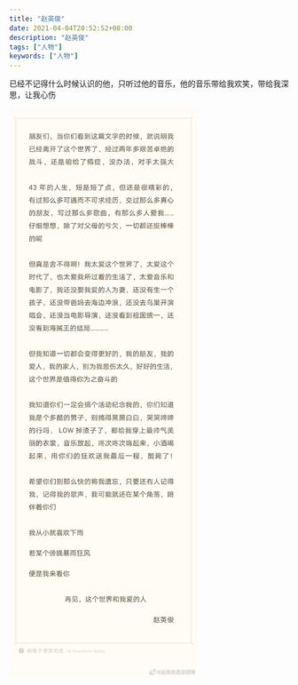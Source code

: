 ```yaml
---
title: "赵英俊"
date: 2021-04-04T20:52:52+08:00
description: "赵英俊"
tags: ["人物"]
keywords: ["人物"]
---
```


已经不记得什么时候认识的他，只听过他的音乐，他的音乐带给我欢笑，带给我深思，让我心伤

![zhao-ying-jun](/images/zhao-ying-jun.jpeg)
